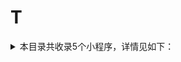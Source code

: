 # T
<details>
<summary>
本目录共收录5个小程序，详情见如下：
</summary>

- [T3出行](https://github.com/zirawell/R-Store/tree/main/Rule/QuanX/Adblock/Applet/Wechat/T/T3%E5%87%BA%E8%A1%8C)
- [台风路径](https://github.com/zirawell/R-Store/tree/main/Rule/QuanX/Adblock/Applet/Wechat/T/%E5%8F%B0%E9%A3%8E%E8%B7%AF%E5%BE%84)
- [特来电](https://github.com/zirawell/R-Store/tree/main/Rule/QuanX/Adblock/Applet/Wechat/T/%E7%89%B9%E6%9D%A5%E7%94%B5)
- [腾讯乘车码](https://github.com/zirawell/R-Store/tree/main/Rule/QuanX/Adblock/Applet/Wechat/T/%E8%85%BE%E8%AE%AF%E4%B9%98%E8%BD%A6%E7%A0%81)
- [途虎养车](https://github.com/zirawell/R-Store/tree/main/Rule/QuanX/Adblock/Applet/Wechat/T/%E9%80%94%E8%99%8E%E5%85%BB%E8%BD%A6)

</details>